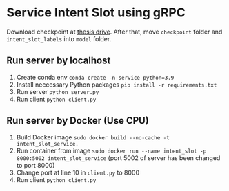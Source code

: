 # Service Intent Slot using gRPC
Download checkpoint at [thesis drive](https://drive.google.com/drive/folders/1aSpKyyq6zzglBY2lTNEfGlvAETTHb_3O?usp=drive_link). After that, move `checkpoint` folder and `intent_slot_labels` into `model` folder. 

## Run server by localhost
1. Create conda env `conda create -n service python=3.9`
2. Install neccessary Python packages `pip install -r requirements.txt`
3. Run server `python server.py`
4. Run client `python client.py`
    
## Run server by Docker (Use CPU)
1. Build Docker image `sudo docker build --no-cache -t intent_slot_service.` 
2. Run container from image `sudo docker run --name intent_slot -p 8000:5002 intent_slot_service` (port 5002 of server has been changed to port 8000)
3. Change port at line 10 in `client.py` to 8000
4. Run client `python client.py`
